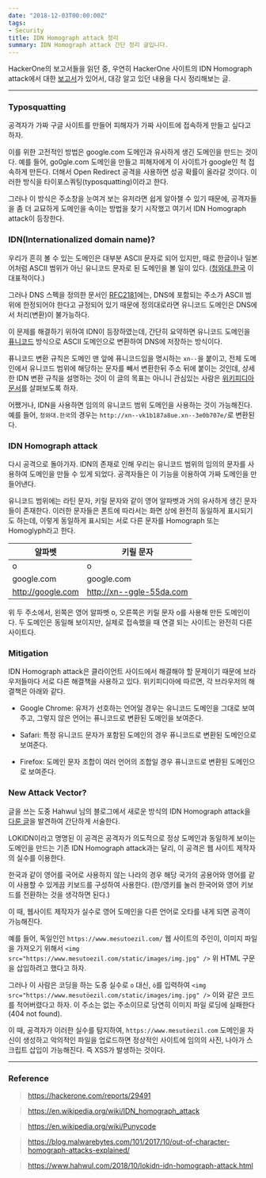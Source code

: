 ```yaml
---
date: "2018-12-03T00:00:00Z"
tags:
- Security
title: IDN Homograph attack 정리
summary: IDN Homograph attack 간단 정리 글입니다.
---
```


HackerOne의 보고서들을 읽던 중, 우연히 HackerOne 사이트의 IDN Homograph attack에서 대한 [보고서](https://hackerone.com/reports/29491)가 있어서, 대강 알고 있던 내용을 다시 정리해보는 글.

---

### Typosquatting

공격자가 가짜 구글 사이트를 만들어 피해자가 가짜 사이트에 접속하게 만들고 싶다고 하자.

이를 위한 고전적인 방법은 google.com 도메인과 유사하게 생긴 도메인을 만드는 것이다. 예를 들어, go0gle.com 도메인을 만들고 피해자에게 이 사이트가 google인 척 접속하게 만든다. 더해서 Open Redirect 공격을 사용하면 성공 확률이 올라갈 것이다. 이러한 방식을 타이포스쿼팅(typosquatting)이라고 한다.

그러나 이 방식은 주소창을 눈여겨 보는 유저라면 쉽게 알아챌 수 있기 때문에, 공격자들을 좀 더 교묘하게 도메인을 속이는 방법을 찾기 시작했고 여기서 IDN Homograph attack이 등장한다.

### IDN(Internationalized domain name)?

우리가 흔히 볼 수 있는 도메인은 대부분 ASCII 문자로 되어 있지만, 때로 한글이나 일본어처럼 ASCII 범위가 아닌 유니코드 문자로 된 도메인을 볼 일이 있다. ([청와대.한국](http://청와대.한국) 이 대표적이다.)

그러나 DNS 스펙을 정의한 문서인 [RFC2181](https://tools.ietf.org/html/rfc2181)에는, DNS에 포함되는 주소가 ASCII 범위에 한정되어야 한다고 규정되어 있기 때문에 정의대로라면 유니코드 도메인은 DNS에서 처리(변환)이 불가능하다.

이 문제를 해결하기 위하여 IDN이 등장하였는데, 간단히 요약하면 유니코드 도메인을 [퓨니코드](https://ko.wikipedia.org/wiki/%ED%93%A8%EB%8B%88%EC%BD%94%EB%93%9C) 방식으로 ASCII 도메인으로 변환하여 DNS에 저장하는 방식이다.

퓨니코드 변환 규칙은 도메인 맨 앞에 퓨니코드임을 명시하는 `xn--`을 붙이고, 전체 도메인에서 유니코드 범위에 해당하는 문자를 빼서 변환한뒤 주소 뒤에 붙이는 것인데, 상세한 IDN 변환 규칙을 설명하는 것이 이 글의 목표는 아니니 관심있는 사람은 [위키피디아 문서](https://en.wikipedia.org/wiki/Internationalized_domain_name)를 살펴보도록 하자.

어쨌거나, IDN을 사용하면 임의의 유니코드 범위 도메인을 사용하는 것이 가능해진다. 예를 들어, `청와대.한국`의 경우는 `http://xn--vk1b187a8ue.xn--3e0b707e/`로 변환된다.

### IDN Homograph attack

다시 공격으로 돌아가자. IDN의 존재로 인해 우리는 유니코드 범위의 임의의 문자를 사용하여 도메인을 만들 수 있게 되었다. 공격자들은 이 기능을 이용하여 가짜 도메인을 만들어낸다.

유니코드 범위에는 라틴 문자, 키릴 문자와 같이 영어 알파벳과 거의 유사하게 생긴 문자들이 존재한다. 이러한 문자들은 폰트에 따라서는 화면 상에 완전히 동일하게 표시되기도 하는데, 이렇게 동일하게 표시되는 서로 다른 문자를 Homograph 또는 Homoglyph라고 한다.

| 알파벳 | 키릴 문자 |
|--------|-----------|
| o      | о         |
| google.com | gооgle.com    |
| http://google.com | http://xn--ggle-55da.com |

위 두 주소에서, 왼쪽은 영어 알파벳 o, 오른쪽은 키릴 문자 о를 사용해 만든 도메인이다. 두 도메인은 동일해 보이지만, 실제로 접속했을 때 연결 되는 사이트는 완전히 다른 사이트다.

### Mitigation

IDN Homograph attack은 클라이언트 사이드에서 해결해야 할 문제이기 때문에 브라우저들마다 서로 다른 해결책을 사용하고 있다. 위키피디아에 따르면, 각 브라우저의 해결책은 아래와 같다. 

- Google Chrome: 유저가 선호하는 언어일 경우는 유니코드 도메인을 그대로 보여주고, 그렇지 않은 언어는 퓨니코드로 변환된 도메인을 보여준다.

- Safari: 특정 유니코드 문자가 포함된 도메인의 경우 퓨니코드로 변환된 도메인으로 보여준다.

- Firefox: 도메인 문자 조합이 여러 언어의 조합일 경우 퓨니코드로 변환된 도메인으로 보여준다.

### New Attack Vector?

글을 쓰는 도중 Hahwul 님의 블로그에서 새로운 방식의 IDN Homograph attack을 [다룬 글](https://www.hahwul.com/2018/10/lokidn-idn-homograph-attack.html)을 발견하여 간단하게 서술한다.

LOKIDN이라고 명명된 이 공격은 공격자가 의도적으로 정상 도메인과 동일하게 보이는 도메인을 만드는 기존 IDN Homograph attack과는 달리, 이 공격은 웹 사이트 제작자의 실수를 이용한다.

한국과 같이 영어를 국어로 사용하지 않는 나라의 경우 해당 국가의 공용어와 영어를 같이 사용할 수 있게끔 키보드를 구성하여 사용한다. (한/영키를 눌러 한국어와 영어 키보드를 전환하는 것을 생각하면 된다.)

이 때, 웹사이트 제작자가 실수로 영어 도메인을 다른 언어로 오타를 내게 되면 공격이 가능해진다.

예를 들어, 독일인인 `https://www.mesutoezil.com/` 웹 사이트의 주인이, 이미지 파일을 가져오기 위해서 `<img src="https://www.mesutoezil.com/static/images/img.jpg" />` 위 HTML 구문을 삽입하려고 했다고 하자.

그러나 이 사람은 코딩을 하는 도중 실수로 `o` 대신, `ö`를 입력하여 `<img src="https://www.mesutöezil.com/static/images/img.jpg" />` 이와 같은 코드를 적어버렸다고 하자. 이 주소는 없는 주소이므로 당연히 이미지 파일 로딩에 실패한다(404 not found).

이 때, 공격자가 이러한 실수를 탐지하여, `https://www.mesutöezil.com` 도메인을 자신이 생성하고 악의적인 파일을 업로드하면 정상적인 사이트에 임의의 사진, 나아가 스크립트 삽입이 가능해진다. 즉 XSS가 발생하는 것이다.

---

### Reference

> https://hackerone.com/reports/29491

> https://en.wikipedia.org/wiki/IDN_homograph_attack

> https://en.wikipedia.org/wiki/Punycode

> https://blog.malwarebytes.com/101/2017/10/out-of-character-homograph-attacks-explained/

> https://www.hahwul.com/2018/10/lokidn-idn-homograph-attack.html